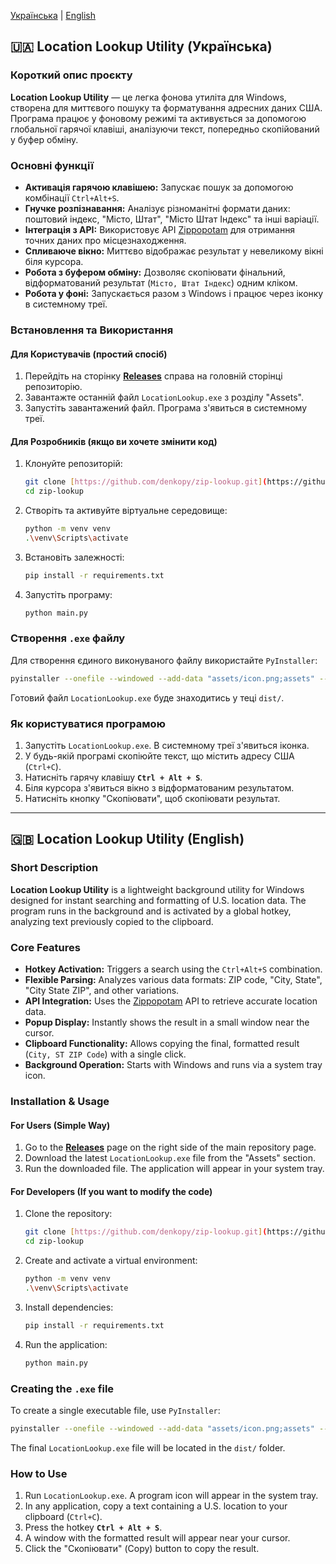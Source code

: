[Українська](#українська) | [English](#english)

<a name="українська"></a>

## 🇺🇦 Location Lookup Utility (Українська)

### Короткий опис проєкту

**Location Lookup Utility** — це легка фонова утиліта для Windows, створена для миттєвого пошуку та форматування адресних даних США. Програма працює у фоновому режимі та активується за допомогою глобальної гарячої клавіші, аналізуючи текст, попередньо скопійований у буфер обміну.

### Основні функції

* **Активація гарячою клавішею:** Запускає пошук за допомогою комбінації `Ctrl+Alt+S`.
* **Гнучке розпізнавання:** Аналізує різноманітні формати даних: поштовий індекс, "Місто, Штат", "Місто Штат Індекс" та інші варіації.
* **Інтеграція з API:** Використовує API [Zippopotam](http://api.zippopotam.us/) для отримання точних даних про місцезнаходження.
* **Спливаюче вікно:** Миттєво відображає результат у невеликому вікні біля курсора.
* **Робота з буфером обміну:** Дозволяє скопіювати фінальний, відформатований результат (`Місто, Штат Індекс`) одним кліком.
* **Робота у фоні:** Запускається разом з Windows і працює через іконку в системному треї.

### Встановлення та Використання

#### Для Користувачів (простий спосіб)

1.  Перейдіть на сторінку **[Releases](https://github.com/denkopy/zip-lookup/releases)** справа на головній сторінці репозиторію.
2.  Завантажте останній файл `LocationLookup.exe` з розділу "Assets".
3.  Запустіть завантажений файл. Програма з'явиться в системному треї.

#### Для Розробників (якщо ви хочете змінити код)

1.  Клонуйте репозиторій:
    ```bash
    git clone [https://github.com/denkopy/zip-lookup.git](https://github.com/denkopy/zip-lookup.git)
    cd zip-lookup
    ```
2.  Створіть та активуйте віртуальне середовище:
    ```bash
    python -m venv venv
    .\venv\Scripts\activate
    ```
3.  Встановіть залежності:
    ```bash
    pip install -r requirements.txt
    ```
4.  Запустіть програму:
    ```bash
    python main.py
    ```

### Створення `.exe` файлу

Для створення єдиного виконуваного файлу використайте `PyInstaller`:
```bash
pyinstaller --onefile --windowed --add-data "assets/icon.png;assets" --name LocationLookup main.py
````

Готовий файл `LocationLookup.exe` буде знаходитись у теці `dist/`.

### Як користуватися програмою

1.  Запустіть `LocationLookup.exe`. В системному треї з'явиться іконка.
2.  У будь-якій програмі скопіюйте текст, що містить адресу США (`Ctrl+C`).
3.  Натисніть гарячу клавішу **`Ctrl + Alt + S`**.
4.  Біля курсора з'явиться вікно з відформатованим результатом.
5.  Натисніть кнопку "Скопіювати", щоб скопіювати результат.

-----

<a name="english"></a>

## 🇬🇧 Location Lookup Utility (English)

### Short Description

**Location Lookup Utility** is a lightweight background utility for Windows designed for instant searching and formatting of U.S. location data. The program runs in the background and is activated by a global hotkey, analyzing text previously copied to the clipboard.

### Core Features

  * **Hotkey Activation:** Triggers a search using the `Ctrl+Alt+S` combination.
  * **Flexible Parsing:** Analyzes various data formats: ZIP code, "City, State", "City State ZIP", and other variations.
  * **API Integration:** Uses the [Zippopotam](http://api.zippopotam.us/) API to retrieve accurate location data.
  * **Popup Display:** Instantly shows the result in a small window near the cursor.
  * **Clipboard Functionality:** Allows copying the final, formatted result (`City, ST ZIP Code`) with a single click.
  * **Background Operation:** Starts with Windows and runs via a system tray icon.

### Installation & Usage

#### For Users (Simple Way)

1.  Go to the **[Releases](https://www.google.com/url?sa=E&source=gmail&q=https://github.com/denkopy/zip-lookup/releases)** page on the right side of the main repository page.
2.  Download the latest `LocationLookup.exe` file from the "Assets" section.
3.  Run the downloaded file. The application will appear in your system tray.

#### For Developers (If you want to modify the code)

1.  Clone the repository:
    ```bash
    git clone [https://github.com/denkopy/zip-lookup.git](https://github.com/denkopy/zip-lookup.git)
    cd zip-lookup
    ```
2.  Create and activate a virtual environment:
    ```bash
    python -m venv venv
    .\venv\Scripts\activate
    ```
3.  Install dependencies:
    ```bash
    pip install -r requirements.txt
    ```
4.  Run the application:
    ```bash
    python main.py
    ```

### Creating the `.exe` file

To create a single executable file, use `PyInstaller`:

```bash
pyinstaller --onefile --windowed --add-data "assets/icon.png;assets" --name LocationLookup main.py
```

The final `LocationLookup.exe` file will be located in the `dist/` folder.

### How to Use

1.  Run `LocationLookup.exe`. A program icon will appear in the system tray.
2.  In any application, copy a text containing a U.S. location to your clipboard (`Ctrl+C`).
3.  Press the hotkey **`Ctrl + Alt + S`**.
4.  A window with the formatted result will appear near your cursor.
5.  Click the "Скопіювати" (Copy) button to copy the result.

<!-- end list -->

```
```
